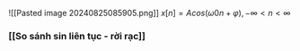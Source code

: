 ![[Pasted image 20240825085905.png]]
$x[n]=Acos(ω0n+φ), −∞<n<∞$


### [[So sánh sin liên tục - rời rạc]]


